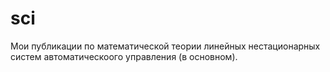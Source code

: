 # sci
Мои публикации по математической теории линейных нестационарных систем автоматическоого управления (в основном).
